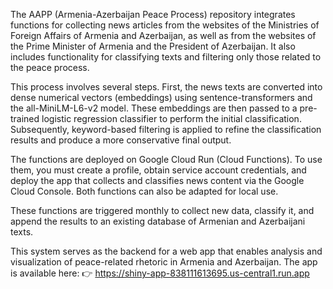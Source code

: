 The AAPP (Armenia-Azerbaijan Peace Process) repository integrates functions for collecting news articles from the websites of the Ministries of Foreign Affairs of Armenia and Azerbaijan, as well as from the websites of the Prime Minister of Armenia and the President of Azerbaijan. It also includes functionality for classifying texts and filtering only those related to the peace process.

This process involves several steps. First, the news texts are converted into dense numerical vectors (embeddings) using sentence-transformers and the all-MiniLM-L6-v2 model. These embeddings are then passed to a pre-trained logistic regression classifier to perform the initial classification. Subsequently, keyword-based filtering is applied to refine the classification results and produce a more conservative final output.

The functions are deployed on Google Cloud Run (Cloud Functions). To use them, you must create a profile, obtain service account credentials, and deploy the app that collects and classifies news content via the Google Cloud Console. Both functions can also be adapted for local use.

These functions are triggered monthly to collect new data, classify it, and append the results to an existing database of Armenian and Azerbaijani texts.

This system serves as the backend for a web app that enables analysis and visualization of peace-related rhetoric in Armenia and Azerbaijan. The app is available here:
👉 https://shiny-app-838111613695.us-central1.run.app

